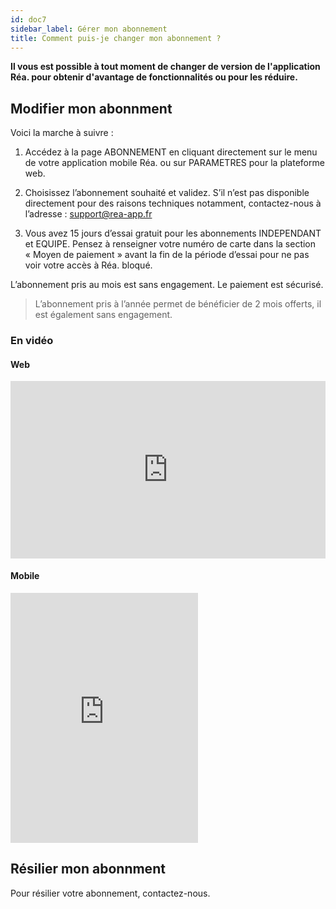```yaml
---
id: doc7
sidebar_label: Gérer mon abonnement
title: Comment puis-je changer mon abonnement ?
---
```


**Il vous est possible à tout moment de changer de version de l'application Réa. pour obtenir d'avantage de fonctionnalités ou pour les réduire.**

## Modifier mon abonnment

Voici la marche à suivre&nbsp;:

1. Accédez à la page ABONNEMENT en cliquant directement sur le menu de votre application mobile Réa. ou sur PARAMETRES pour la plateforme web.

2. Choisissez l’abonnement souhaité et validez. S’il n’est pas disponible directement pour des raisons techniques notamment, contactez-nous à l’adresse&nbsp;: support@rea-app.fr

3. Vous avez 15 jours d’essai gratuit pour les abonnements INDEPENDANT et EQUIPE. Pensez à renseigner votre numéro de carte dans la section «&nbsp;Moyen de paiement&nbsp;» avant la fin de la période d’essai pour ne pas voir votre accès à Réa. bloqué.

L’abonnement pris au mois est sans engagement. Le paiement est sécurisé.

> L’abonnement pris à l’année permet de bénéficier de 2 mois offerts, il est également sans engagement.

### En vidéo

#### Web

<div style="padding:56.25% 0 0 0;position:relative;"><iframe src="https://player.vimeo.com/video/298558656?portrait=0" style="position:absolute;top:0;left:0;width:100%;height:100%;" frameborder="0" webkitallowfullscreen mozallowfullscreen allowfullscreen></iframe></div>

#### Mobile

<iframe src="https://player.vimeo.com/video/298597065?loop=1&color=ffffff&portrait=0"  height="400" frameborder="0" webkitallowfullscreen mozallowfullscreen allowfullscreen></iframe>

## Résilier mon abonnment

Pour résilier votre abonnement, contactez-nous.


